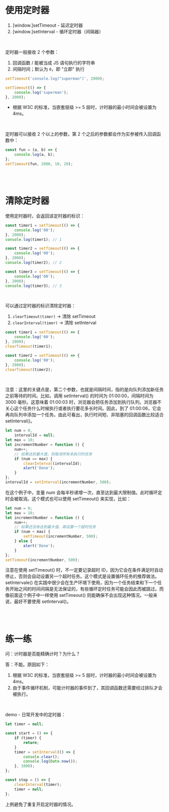# 使用定时器

1. [window.]setTimeout - 延迟定时器
2. [window.]setInterval - 循环定时器（间隔器）

<br>

定时器一般接收 2 个参数：

1.  回调函数 / 能被当成 JS 语句执行的字符串
2.  间隔时间；默认为 `0`，即 "立即" 执行

```js
setTimeout('console.log("superman")', 2000);
```

```js
setTimeout(() => {
    console.log('superman');
}, 2000);
```

-   根据 W3C 的标准，当嵌套层级 >= 5 层时，计时器的最小时间会被设置为 4ms。

<br>

定时器可以接收 2 个以上的参数，第 2 个之后的参数都会作为实参被传入回调函数中：

```js
const fun = (a, b) => {
    console.log(a, b);
};
setTimeout(fun, 2000, 10, 20);
```

<br><br>

# 清除定时器

使用定时器时，会返回该定时器的标识：

```js
const timer1 = setTimeout(() => {
    console.log('00');
}, 2000);
console.log(timer1); // 1

const timer2 = setTimeout(() => {
    console.log('00');
}, 2000);
console.log(timer2); // 2

const timer3 = setTimeout(() => {
    console.log('00');
}, 2000);
console.log(timer3); // 3
```

<br>

可以通过定时器的标识清除定时器：

1. `clearTimeout(timer)` → 清除 setTimeout
2. `clearInterval(timer)` → 清除 setInterval

```js
const timer1 = setTimeout(() => {
    console.log('00');
}, 2000);
clearTimeout(timer1);

const timer2 = setTimeout(() => {
    console.log('00');
}, 2000);
clearTimeout(timer2);
```

<br>

注意：这里的关键点是，第二个参数，也就是间隔时间，指的是向队列添加新任务之前等待的时间。比如，调用 setInterval() 的时间为 01:00:00，间隔时间为 3000 毫秒。这意味着 01:00:03 时，浏览器会把任务添加到执行队列。浏览器不关心这个任务什么时候执行或者执行要花多长时间。因此，到了 01:00:06，它会再向队列中添加一个任务。由此可看出，执行时间短、非阻塞的回调函数比较适合 setInterval()。

```js
let num = 0,
    intervalId = null;
let max = 10;
let incrementNumber = function () {
    num++;
    // 如果达到最大值，则取消所有未执行的任务
    if (num == max) {
        clearInterval(intervalId);
        alert('Done');
    }
};
intervalId = setInterval(incrementNumber, 500);
```

在这个例子中，变量 num 会每半秒递增一次，直至达到最大限制值。此时循环定时会被取消。这个模式也可以使用 setTimeout() 来实现，比如：

```js
let num = 0;
let max = 10;
let incrementNumber = function () {
    num++;
    // 如果还没有达到最大值，再设置一个超时任务
    if (num < max) {
        setTimeout(incrementNumber, 500);
    } else {
        alert('Done');
    }
};
setTimeout(incrementNumber, 500);
```

注意在使用 setTimeout() 时，不一定要记录超时 ID，因为它会在条件满足时自动停止，否则会自动设置另一个超时任务。这个模式是设置循环任务的推荐做法。setIntervale() 在实践中很少会在生产环境下使用，因为一个任务结束和下一个任务开始之间的时间间隔是无法保证的，有些循环定时任务可能会因此而被跳过。而像前面这个例子中一样使用 setTimeout() 则能确保不会出现这种情况。一般来说，最好不要使用 setInterval()。

<br><br>

# 练一练

问：计时器是否能精确计时？为什么？

答：不能。原因如下：

1.  根据 W3C 的标准，当嵌套层级 >= 5 层时，计时器的最小时间会被设置为 4ms。
2.  由于事件循环机制，可能计时器的事件到了，其回调函数还需要经过排队才会被执行。

<br>

demo - 日常开发中的定时器：

```js
let timer = null;

const start = () => {
    if (timer) {
        return;
    }
    timer = setInterval(() => {
        console.clear();
        console.log(Date.now());
    }, 1000);
};

const stop = () => {
    clearInterval(timer);
    timer = null;
};
```

上例避免了重复开启定时器的情况。

<br>
